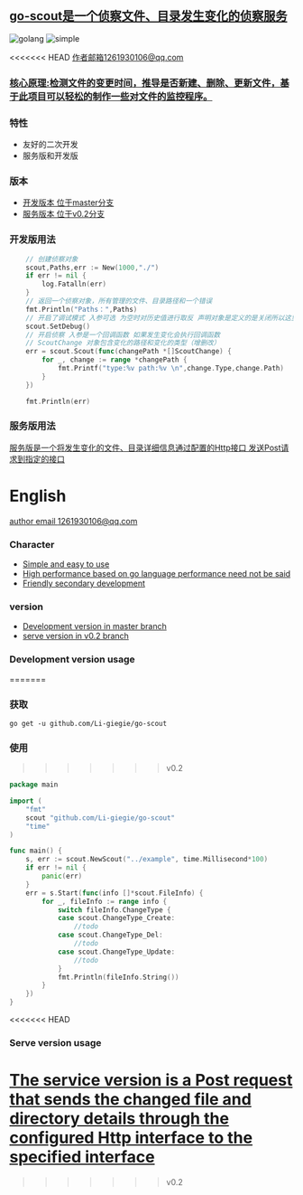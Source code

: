 ## [go-scout是一个侦察文件、目录发生变化的侦察服务](#)
![golang](https://img.shields.io/badge/golang-v1.19-blue)
![simple](https://img.shields.io/badge/simple-extend-green)

<<<<<<< HEAD
[作者邮箱1261930106@qq.com]()
### [核心原理:检测文件的变更时间，推导是否新建、删除、更新文件，基于此项目可以轻松的制作一些对文件的监控程序。]()
### 特性
* 友好的二次开发
* 服务版和开发版

### 版本
* [开发版本 位于master分支](#)
* [服务版本 位于v0.2分支](#)

### 开发版用法

```go
    // 创建侦察对象
	scout,Paths,err := New(1000,"./")
	if err != nil {
		log.Fatalln(err)
	}
	// 返回一个侦察对象，所有管理的文件、目录路径和一个错误
	fmt.Println("Paths：",Paths)
    // 开启了调试模式 入参可选 为空时对历史值进行取反 声明对象是定义的是关闭所以这里就是开启 
	scout.SetDebug()
	// 开启侦察 入参是一个回调函数 如果发生变化会执行回调函数
	// ScoutChange 对象包含变化的路径和变化的类型（增删改）
	err = scout.Scout(func(changePath *[]ScoutChange) {
		for _, change := range *changePath {
			fmt.Printf("type:%v path:%v \n",change.Type,change.Path)
		}
	})

	fmt.Println(err)
```

### 服务版用法
[服务版是一个将发生变化的文件、目录详细信息通过配置的Http接口 发送Post请求到指定的接口]()

# English

[author email 1261930106@qq.com]()

### Character
* [Simple and easy to use]()
* [High performance based on go language performance need not be said]()
* [Friendly secondary development]()

### version
* [Development version in master branch](#)
* [serve version in v0.2 branch](#)

### Development version usage
=======
### 获取
```
go get -u github.com/Li-giegie/go-scout
```

### 使用
>>>>>>> v0.2

```go
package main

import (
	"fmt"
	scout "github.com/Li-giegie/go-scout"
	"time"
)

func main() {
	s, err := scout.NewScout("../example", time.Millisecond*100)
	if err != nil {
		panic(err)
	}
	err = s.Start(func(info []*scout.FileInfo) {
		for _, fileInfo := range info {
			switch fileInfo.ChangeType {
			case scout.ChangeType_Create:
				//todo
			case scout.ChangeType_Del:
				//todo
			case scout.ChangeType_Update:
				//todo
			}
			fmt.Println(fileInfo.String())
		}
	})
}

```
<<<<<<< HEAD

### Serve version usage
[The service version is a Post request that sends the changed file and directory details through the configured Http interface to the specified interface]()
=======
>>>>>>> v0.2
